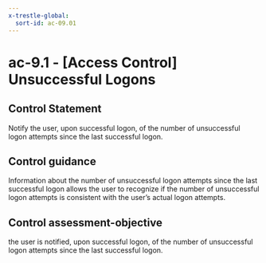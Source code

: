 ```yaml
---
x-trestle-global:
  sort-id: ac-09.01
---
```


# ac-9.1 - \[Access Control\] Unsuccessful Logons

## Control Statement

Notify the user, upon successful logon, of the number of unsuccessful logon attempts since the last successful logon.

## Control guidance

Information about the number of unsuccessful logon attempts since the last successful logon allows the user to recognize if the number of unsuccessful logon attempts is consistent with the user’s actual logon attempts.

## Control assessment-objective

the user is notified, upon successful logon, of the number of unsuccessful logon attempts since the last successful logon.
